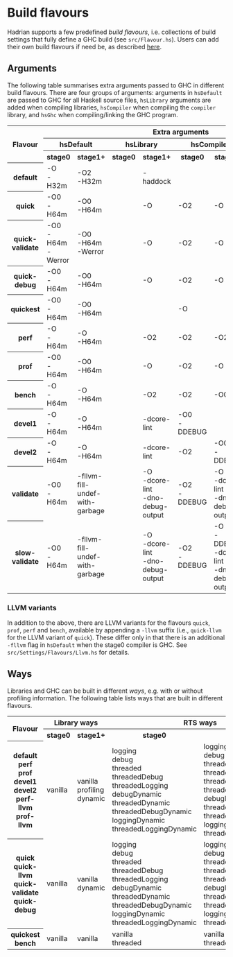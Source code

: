 # Build flavours

Hadrian supports a few predefined _build flavours_, i.e. collections of build
settings that fully define a GHC build (see `src/Flavour.hs`). Users can add their
own build flavours if need be, as described
[here](https://gitlab.haskell.org/ghc/ghc/blob/master/hadrian/doc/user-settings.md#build-flavour).

## Arguments

The following table summarises extra arguments passed to GHC in different build flavours.
There are four groups of arguments: arguments in `hsDefault` are passed to GHC for all Haskell
source files, `hsLibrary` arguments are added when compiling libraries, `hsCompiler`
when compiling the `compiler` library, and `hsGhc` when compiling/linking the GHC program.

<table>
  <tr>
    <th rowspan="3">Flavour</th>
    <th colspan="8">Extra arguments</th>
  </tr>
  <tr>
    <th colspan="2">hsDefault</td>
    <th colspan="2">hsLibrary</td>
    <th colspan="2">hsCompiler</td>
    <th colspan="2">hsGhc</td>
  </tr>
  <tr>
    <th>stage0</td>
    <th>stage1+</td>
    <th>stage0</td>
    <th>stage1+</td>
    <th>stage0</td>
    <th>stage1+</td>
    <th>stage0</td>
    <th>stage1+</td>
  </tr>
  <tr>
    <th>default<br></td>
    <td>-O<br>-H32m<br></td>
    <td>-O2<br>-H32m</td>
    <td></td>
    <td>-haddock</td>
    <td></td>
    <td></td>
    <td></td>
    <td></td>
  </tr>
  <tr>
    <th>quick</td>
    <td>-O0<br>-H64m</td>
    <td>-O0<br>-H64m</td>
    <td></td>
    <td>-O</td>
    <td>-O2</td>
    <td>-O</td>
    <td>-O</td>
    <td></td>
  </tr>
  <tr>
    <th>quick-validate</td>
    <td>-O0<br>-H64m<br>-Werror</td>
    <td>-O0<br>-H64m<br>-Werror</td>
    <td></td>
    <td>-O</td>
    <td>-O2</td>
    <td>-O</td>
    <td>-O</td>
    <td></td>
  </tr>
  <tr>
    <th>quick-debug</td>
    <td>-O0<br>-H64m</td>
    <td>-O0<br>-H64m</td>
    <td></td>
    <td>-O</td>
    <td>-O2</td>
    <td>-O</td>
    <td>-O</td>
    <td>-debug (link)</td>
  </tr>
  <tr>
    <th>quickest</td>
    <td>-O0<br>-H64m</td>
    <td>-O0<br>-H64m</td>
    <td></td>
    <td></td>
    <td>-O</td>
    <td></td>
    <td>-O</td>
    <td></td>
  </tr>
  <tr>
    <th>perf</td>
    <td>-O<br>-H64m</td>
    <td>-O<br>-H64m</td>
    <td></td>
    <td>-O2</td>
    <td>-O2</td>
    <td>-O2</td>
    <td>-O</td>
    <td>-O2</td>
  </tr>
  <tr>
    <th>prof</td>
    <td>-O0<br>-H64m</td>
    <td>-O0<br>-H64m</td>
    <td></td>
    <td>-O</td>
    <td>-O2</td>
    <td>-O</td>
    <td>-O</td>
  </tr>
  <tr>
    <th>bench</td>
    <td>-O<br>-H64m</td>
    <td>-O<br>-H64m</td>
    <td></td>
    <td>-O2</td>
    <td>-O2</td>
    <td>-O0</td>
    <td>-O2</td>
    <td>-O2</td>
  </tr>
  <tr>
    <th>devel1</td>
    <td>-O<br>-H64m</td>
    <td>-O<br>-H64m</td>
    <td></td>
    <td>-dcore-lint</td>
    <td>-O0<br>-DDEBUG</td>
    <td></td>
    <td>-O0<br>-DDEBUG</td>
    <td></td>
  </tr>
  <tr>
    <th>devel2</td>
    <td>-O<br>-H64m</td>
    <td>-O<br>-H64m</td>
    <td></td>
    <td>-dcore-lint</td>
    <td>-O2</td>
    <td>-O0<br>-DDEBUG</td>
    <td></td>
    <td>-O0<br>-DDEBUG</td>
  </tr>
  <tr>
    <th>validate</td>
    <td>-O0<br>-H64m</td>
    <td>-fllvm-fill-undef-with-garbage</td>
    <td></td>
    <td>-O<br>-dcore-lint<br>-dno-debug-output</td>
    <td>-O2<br>-DDEBUG</td>
    <td>-O<br>-dcore-lint<br>-dno-debug-output</td>
    <td>-O</td>
    <td>-O</td>
  </tr>
  <tr>
    <th>slow-validate</td>
    <td>-O0<br>-H64m</td>
    <td>-fllvm-fill-undef-with-garbage</td>
    <td></td>
    <td>-O<br>-dcore-lint<br>-dno-debug-output</td>
    <td>-O2<br>-DDEBUG</td>
    <td>-O<br>-DDEBUG<br>-dcore-lint<br>-dno-debug-output</td>
    <td>-O</td>
    <td>-O</td>
  </tr>
</table>

### LLVM variants

In addition to the above, there are LLVM variants for the flavours `quick`,
`prof`, `perf` and `bench`, available by appending a `-llvm` suffix (i.e.,
`quick-llvm` for the LLVM variant of `quick`). These differ only in that there
is an additional `-fllvm` flag in `hsDefault` when the stage0 compiler is GHC.
See `src/Settings/Flavours/Llvm.hs` for details.

## Ways

Libraries and GHC can be built in different _ways_, e.g. with or without profiling
information. The following table lists ways that are built in different flavours.

<table>
    <tr>
        <th rowspan="2">Flavour</th>
        <th colspan="2">Library ways</th>
        <th colspan="2">RTS ways</th>
        <th colspan="2">Profiled GHC</th>
    </tr>
    <tr>
        <th>stage0</th>
        <th>stage1+</th>
        <th>stage0</th>
        <th>stage1+</th>
        <th>stage0</th>
        <th>stage1+</th>
    </tr>
    <tr>
    <th>default<br>perf<br>prof<br>devel1<br>devel2<br>perf-llvm<br>prof-llvm</td>
    <td>vanilla</td>
    <td>vanilla<br>profiling<br>dynamic</td>
    <td>logging<br>debug<br>threaded<br>threadedDebug<br>threadedLogging
        <br>debugDynamic<br>threadedDynamic<br>threadedDebugDynamic
        <br>loggingDynamic<br>threadedLoggingDynamic
    </td>
    <td>
        logging<br>debug<br>threaded<br>threadedDebug<br>
        threadedLogging<br>threadedProfiling
        <br>debugDynamic<br>threadedDynamic<br>threadedDebugDynamic
        <br>loggingDynamic<br>threadedLoggingDynamic
    </td>
    <td>Only in<br>prof<br>flavour</td>
    <td>Only in<br>prof<br>flavour</td>
</tr>
<tr>
    <th>quick<br>quick-llvm<br>quick-validate<br>quick-debug</th>
    <td>vanilla</td>
    <td>vanilla<br>dynamic</td>
    <td>logging<br>debug<br>threaded<br>threadedDebug<br>threadedLogging
        <br>debugDynamic<br>threadedDynamic<br>threadedDebugDynamic
        <br>loggingDynamic<br>threadedLoggingDynamic
    </td>
    <td>logging<br>debug<br>threaded<br>threadedDebug<br>threadedLogging
        <br>debugDynamic<br>threadedDynamic<br>threadedDebugDynamic
        <br>loggingDynamic<br>threadedLoggingDynamic
    </td>
    <td>No</td>
    <td>No</td>
</tr>
<tr>
    <th>quickest<br>bench</th>
    <td>vanilla</td>
    <td>vanilla</td>
    <td>vanilla<br>threaded</td>
    <td>vanilla<br>threaded</td>
    <td>No</td>
    <td>No</td>
</tr>
</table>
